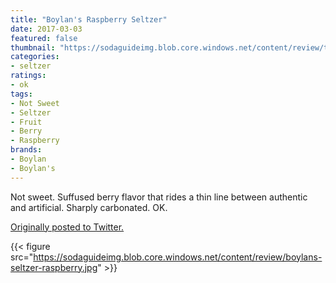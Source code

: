 ```yaml
---
title: "Boylan's Raspberry Seltzer"
date: 2017-03-03
featured: false
thumbnail: "https://sodaguideimg.blob.core.windows.net/content/review/thumbs/boylans-seltzer-raspberry.jpg"
categories:
- seltzer
ratings:
- ok
tags:
- Not Sweet
- Seltzer
- Fruit
- Berry
- Raspberry
brands:
- Boylan
- Boylan's
---
```


Not sweet. Suffused berry flavor that rides a thin line between authentic and artificial. Sharply carbonated. OK.

[Originally posted to Twitter.](https://twitter.com/Cavorter/status/837734968314974208)

{{< figure src="https://sodaguideimg.blob.core.windows.net/content/review/boylans-seltzer-raspberry.jpg" >}}

